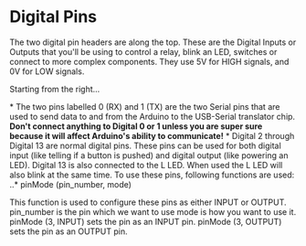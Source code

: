 # Digital Pins

<p> The two digital pin headers are along the top. These are the Digital Inputs or Outputs that you'll be using to control a relay, 
    blink an LED, switches or connect to more complex components. They use 5V for HIGH signals, and 0V for LOW signals. </p>
<p> Starting from the right... </p>
* The two pins labelled 0 (RX) and 1 (TX) are the two Serial pins that are used to send data to and from the Arduino to the USB-Serial translator chip. 
  <b> Don't connect anything to Digital 0 or 1 unless you are super sure because it will affect Arduino's ability to communicate!</b>
* Digital 2 through Digital 13 are normal digital pins. These pins can be used for both digital input (like telling if a button is pushed) and digital output (like           powering an LED). Digital 13 is also connected to the L LED. When used the L LED will also blink at the same time.
  To use these pins, following functions are used:
  ..* pinMode (pin_number, mode)
      <p>This function is used to configure these pins as either INPUT or OUTPUT.
      pin_number is the pin which we want to use
      mode is how you want to use it.
      pinMode (3, INPUT) sets the pin as an INPUT pin.
      pinMode (3, OUTPUT) sets the pin as an OUTPUT pin.</p>
